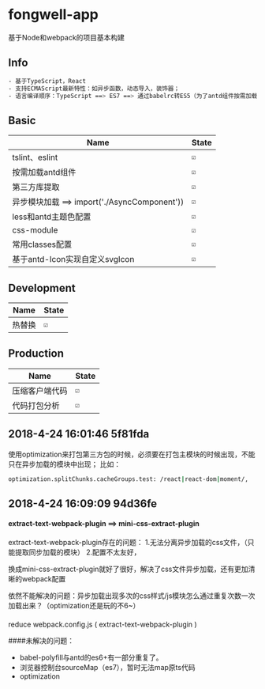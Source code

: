 # fongwell-app
基于Node和webpack的项目基本构建


## Info

```bash
- 基于TypeScript，React
- 支持ECMAScript最新特性：如异步函数，动态导入，装饰器；
- 语言编译顺序：TypeScript ==> ES7 ==> 通过babelrc转ES5（为了antd组件按需加载）
```

## Basic

|Name|State|
|----|----|
|tslint、eslint|`☑️`|
|按需加载antd组件|`☑️`|
|第三方库提取|`☑️`|
|异步模块加载 ==> import('./AsyncComponent'))|`☑️`|
|less和antd主题色配置|`☑️`|
|css-module|`☑️`|
|常用classes配置|`☑️`|
|基于antd-Icon实现自定义svgIcon|`☑️`|


## Development

|Name|State|
|----|----|
|热替换|`☑️`|


## Production

|Name|State|
|----|----|
|压缩客户端代码|`☑️`|
|代码打包分析|`☑️`|

## 2018-4-24 16:01:46  5f81fda

使用optimization来打包第三方包的时候，必须要在打包主模块的时候出现，不能只在异步加载的模块中出现；
比如：

```bash
optimization.splitChunks.cacheGroups.test: /react|react-dom|moment/,   只出现在asyncComponent会在webpack打包的时候报错
```

## 2018-4-24 16:09:09 94d36fe
#### extract-text-webpack-plugin ==> mini-css-extract-plugin

extract-text-webpack-plugin存在的问题：
1.无法分离异步加载的css文件，（只能提取同步加载的模块）
2.配置不太友好，

换成mini-css-extract-plugin就好了很好，解决了css文件异步加载，还有更加清晰的webpack配置

依然不能解决的问题：异步加载出现多次的css样式/js模块怎么通过重复次数一次加载出来？（optimization还是玩的不6~）

#### 
reduce webpack.config.js ( extract-text-webpack-plugin )


####未解决的问题：
-   babel-polyfill与antd的es6+有一部分重复了。
-   浏览器控制台sourceMap（es7），暂时无法map原ts代码
-   optimization
